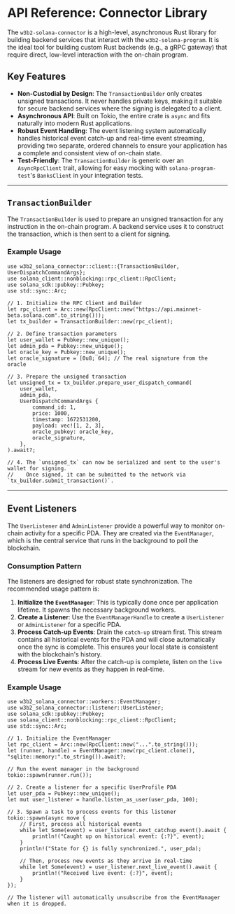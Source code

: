 # API Reference: Connector Library

The `w3b2-solana-connector` is a high-level, asynchronous Rust library for building backend services that interact with the `w3b2-solana-program`. It is the ideal tool for building custom Rust backends (e.g., a gRPC gateway) that require direct, low-level interaction with the on-chain program.

## Key Features

-   **Non-Custodial by Design**: The `TransactionBuilder` only creates unsigned transactions. It never handles private keys, making it suitable for secure backend services where the signing is delegated to a client.
-   **Asynchronous API**: Built on Tokio, the entire crate is `async` and fits naturally into modern Rust applications.
-   **Robust Event Handling**: The event listening system automatically handles historical event catch-up and real-time event streaming, providing two separate, ordered channels to ensure your application has a complete and consistent view of on-chain state.
-   **Test-Friendly**: The `TransactionBuilder` is generic over an `AsyncRpcClient` trait, allowing for easy mocking with `solana-program-test`'s `BanksClient` in your integration tests.

---

## `TransactionBuilder`

The `TransactionBuilder` is used to prepare an unsigned transaction for any instruction in the on-chain program. A backend service uses it to construct the transaction, which is then sent to a client for signing.

### Example Usage

```rust,ignore
use w3b2_solana_connector::client::{TransactionBuilder, UserDispatchCommandArgs};
use solana_client::nonblocking::rpc_client::RpcClient;
use solana_sdk::pubkey::Pubkey;
use std::sync::Arc;

// 1. Initialize the RPC Client and Builder
let rpc_client = Arc::new(RpcClient::new("https://api.mainnet-beta.solana.com".to_string()));
let tx_builder = TransactionBuilder::new(rpc_client);

// 2. Define transaction parameters
let user_wallet = Pubkey::new_unique();
let admin_pda = Pubkey::new_unique();
let oracle_key = Pubkey::new_unique();
let oracle_signature = [0u8; 64]; // The real signature from the oracle

// 3. Prepare the unsigned transaction
let unsigned_tx = tx_builder.prepare_user_dispatch_command(
    user_wallet,
    admin_pda,
    UserDispatchCommandArgs {
        command_id: 1,
        price: 1000,
        timestamp: 1672531200,
        payload: vec![1, 2, 3],
        oracle_pubkey: oracle_key,
        oracle_signature,
    },
).await?;

// 4. The `unsigned_tx` can now be serialized and sent to the user's wallet for signing.
//    Once signed, it can be submitted to the network via `tx_builder.submit_transaction()`.
```

---

## Event Listeners

The `UserListener` and `AdminListener` provide a powerful way to monitor on-chain activity for a specific PDA. They are created via the `EventManager`, which is the central service that runs in the background to poll the blockchain.

### Consumption Pattern

The listeners are designed for robust state synchronization. The recommended usage pattern is:

1.  **Initialize the `EventManager`**: This is typically done once per application lifetime. It spawns the necessary background workers.
2.  **Create a Listener**: Use the `EventManagerHandle` to create a `UserListener` or `AdminListener` for a specific PDA.
3.  **Process Catch-up Events**: Drain the `catch-up` stream first. This stream contains all historical events for the PDA and will close automatically once the sync is complete. This ensures your local state is consistent with the blockchain's history.
4.  **Process Live Events**: After the catch-up is complete, listen on the `live` stream for new events as they happen in real-time.

### Example Usage

```rust,ignore
use w3b2_solana_connector::workers::EventManager;
use w3b2_solana_connector::listener::UserListener;
use solana_sdk::pubkey::Pubkey;
use solana_client::nonblocking::rpc_client::RpcClient;
use std::sync::Arc;

// 1. Initialize the EventManager
let rpc_client = Arc::new(RpcClient::new("...".to_string()));
let (runner, handle) = EventManager::new(rpc_client.clone(), "sqlite::memory:".to_string()).await?;

// Run the event manager in the background
tokio::spawn(runner.run());

// 2. Create a listener for a specific UserProfile PDA
let user_pda = Pubkey::new_unique();
let mut user_listener = handle.listen_as_user(user_pda, 100);

// 3. Spawn a task to process events for this listener
tokio::spawn(async move {
    // First, process all historical events
    while let Some(event) = user_listener.next_catchup_event().await {
        println!("Caught up on historical event: {:?}", event);
    }
    println!("State for {} is fully synchronized.", user_pda);

    // Then, process new events as they arrive in real-time
    while let Some(event) = user_listener.next_live_event().await {
        println!("Received live event: {:?}", event);
    }
});

// The listener will automatically unsubscribe from the EventManager when it is dropped.
```